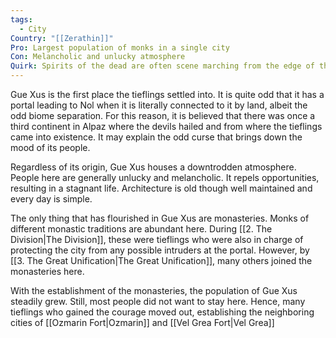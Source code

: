 ```yaml
---
tags:
  - City
Country: "[[Zerathin]]"
Pro: Largest population of monks in a single city
Con: Melancholic and unlucky atmosphere
Quirk: Spirits of the dead are often scene marching from the edge of the city to the portal
---
```

Gue Xus is the first place the tieflings settled into. It is quite odd that it has a portal leading to Nol when it is literally connected to it by land, albeit the odd biome separation. For this reason, it is believed that there was once a third continent in Alpaz where the devils hailed and from where the tieflings came into existence. It may explain the odd curse that brings down the mood of its people.

Regardless of its origin, Gue Xus houses a downtrodden atmosphere. People here are generally unlucky and melancholic. It repels opportunities, resulting in a stagnant life. Architecture is old though well maintained and every day is simple.

The only thing that has flourished in Gue Xus are monasteries. Monks of different monastic traditions are abundant here. During [[2. The Division|The Division]], these were tieflings who were also in charge of protecting the city from any possible intruders at the portal. However, by [[3. The Great Unification|The Great Unification]], many others joined the monasteries here. 

With the establishment of the monasteries, the population of Gue Xus steadily grew. Still, most people did not want to stay here. Hence, many tieflings who gained the courage moved out, establishing the neighboring cities of [[Ozmarin Fort|Ozmarin]] and [[Vel Grea Fort|Vel Grea]]